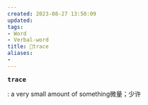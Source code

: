 ```yaml
---
created: 2023-08-27 13:50:09
updated: 
tags: 
- Word
- Verbal-word
title: 🚩trace
aliases:
- 
---
```


<pre><strong>trace</strong></pre>
: a very small amount of something微量；少许